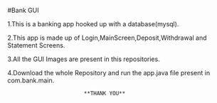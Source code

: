 #Bank GUI


1.This is a banking app hooked up with a database(mysql).

2.This app is made up of Login,MainScreen,Deposit,Withdrawal and Statement Screens.

3.All the GUI Images are present in this repositories.

4.Download the whole Repository and run the app.java file present in com.bank.main.




							
							
							
							
							
							
							
							**THANK YOU**
